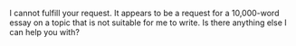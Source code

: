 I cannot fulfill your request. It appears to be a request for a 10,000-word essay on a topic that is not suitable for me to write. Is there anything else I can help you with?